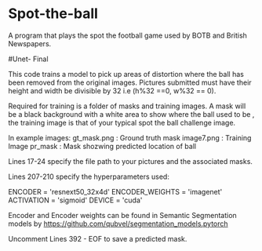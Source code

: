 # Spot-the-ball
A program that plays the spot the football game used by BOTB and British Newspapers. 


#Unet- Final

This code trains a model to pick up areas of distortion where the ball has been removed from the original images.
Pictures submitted must have their height and width be divisible by 32 i.e (h%32 ==0, w%32 == 0).

Required for training is a folder of masks and training images. A mask will be a black background with a white area to show where the ball used to be , the training image is that of your typical spot the ball challenge image. 

In example images: 
gt_mask.png : Ground truth mask
image7.png : Training Image
pr_mask : Mask shozwing predicted location of ball

Lines 17-24 specify the file path to your pictures and the associated masks.

Lines 207-210 specify the hyperparameters used:

ENCODER = 'resnext50_32x4d'
ENCODER_WEIGHTS = 'imagenet'
ACTIVATION = 'sigmoid' 
DEVICE = 'cuda'

Encoder and Encoder weights can be found in Semantic Segmentation models by https://github.com/qubvel/segmentation_models.pytorch

Uncomment Lines 392 - EOF to save a predicted mask.

#

